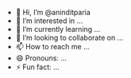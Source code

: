 - 👋 Hi, I’m @aninditparia
- 👀 I’m interested in ...
- 🌱 I’m currently learning ...
- 💞️ I’m looking to collaborate on ...
- 📫 How to reach me ...
- 😄 Pronouns: ...
- ⚡ Fun fact: ...

<!---
aninditparia/aninditparia is a ✨ special ✨ repository because its `README.md` (this file) appears on your GitHub profile.
You can click the Preview link to take a look at your changes.
--->
